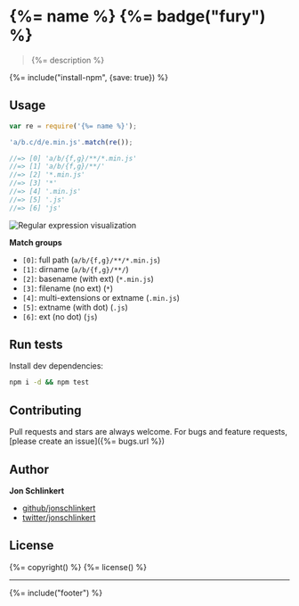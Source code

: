 # {%= name %} {%= badge("fury") %}

> {%= description %}

{%= include("install-npm", {save: true}) %}

## Usage

```js
var re = require('{%= name %}');

'a/b.c/d/e.min.js'.match(re());

//=> [0] 'a/b/{f,g}/**/*.min.js'
//=> [1] 'a/b/{f,g}/**/'
//=> [2] '*.min.js'
//=> [3] '*'
//=> [4] '.min.js'
//=> [5] '.js'
//=> [6] 'js'
```

![Regular expression visualization](https://www.debuggex.com/i/yfDVnaepV7Qg14bO.png)

**Match groups**

- `[0]`: full path (`a/b/{f,g}/**/*.min.js`)
- `[1]`: dirname (`a/b/{f,g}/**/`)
- `[2]`: basename (with ext) (`*.min.js`)
- `[3]`: filename (no ext) (`*`)
- `[4]`: multi-extensions or extname (`.min.js`)
- `[5]`: extname (with dot) (`.js`)
- `[6]`: ext (no dot) (`js`)


## Run tests

Install dev dependencies:

```bash
npm i -d && npm test
```

## Contributing
Pull requests and stars are always welcome. For bugs and feature requests, [please create an issue]({%= bugs.url %})

## Author

**Jon Schlinkert**
 
+ [github/jonschlinkert](https://github.com/jonschlinkert)
+ [twitter/jonschlinkert](http://twitter.com/jonschlinkert) 

## License
{%= copyright() %}
{%= license() %}

***

{%= include("footer") %}
